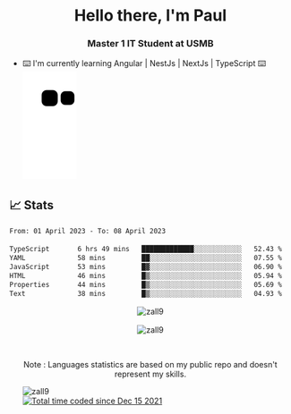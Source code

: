<h1 align="center">Hello there, I'm Paul</h1> 
<h3 align="center">Master 1 IT Student at USMB </h3>

- ⌨️ I'm currently learning Angular | NestJs | NextJs | TypeScript ⌨️
![Alt text](https://raw.githubusercontent.com/zall9/zall9/output/github-contribution-grid-snake.svg)

## 📈 Stats



<!--START_SECTION:waka-->

```text
From: 01 April 2023 - To: 08 April 2023

TypeScript       6 hrs 49 mins   █████████████░░░░░░░░░░░░   52.43 %
YAML             58 mins         ██░░░░░░░░░░░░░░░░░░░░░░░   07.55 %
JavaScript       53 mins         █▓░░░░░░░░░░░░░░░░░░░░░░░   06.90 %
HTML             46 mins         █▒░░░░░░░░░░░░░░░░░░░░░░░   05.94 %
Properties       44 mins         █▒░░░░░░░░░░░░░░░░░░░░░░░   05.69 %
Text             38 mins         █▒░░░░░░░░░░░░░░░░░░░░░░░   04.93 %
```

<!--END_SECTION:waka-->
<p  align="center"><img align="center" src="https://github-readme-streak-stats.herokuapp.com/?user=zall9&theme=tokyonight" alt="zall9" /></p>
<p  align="center"><img align="center" src="https://github-readme-stats.vercel.app/api/top-langs?username=zall9&show_icons=true&locale=en&layout=compact&theme=tokyonight" alt="zall9" /></p>
<br>
<p  align="center">Note : Languages statistics are based on my public repo and doesn't represent my skills.</p>
<p>
  <ul style="list-style-type: none;">
    <li align="left"><img src="https://komarev.com/ghpvc/?username=zall9&label=Profile%20views&color=0e75b6&style=for-the-badge" alt="zall9" /></li>
    <li align="left"> <a href="https://wakatime.com/@7e787948-bc72-4702-af7b-d57420a332e8"><img src="https://wakatime.com/badge/user/7e787948-bc72-4702-af7b-d57420a332e8.svg?style=for-the-badge" alt="Total time coded since Dec 15 2021" /></a> </li>
  </ul>
</p>

